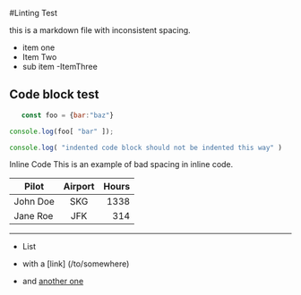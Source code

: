 #Linting  Test

this is a markdown file    with   inconsistent spacing.

- item one
-   Item Two
  - sub item
-ItemThree

## Code block test
``` js
   const foo = {bar:"baz"}

console.log(foo[ "bar" ]);

console.log( "indented code block should not be indented this way" )

```

Inline Code
This is an example of bad spacing in inline code.


| Pilot    | Airport | Hours |
| -------- | :-----: | ----: |
| John Doe |   SKG   |  1338 |
| Jane Roe |   JFK   |   314 |

- - - - - - - - - - - - - - -

+ List
 + with a [link] (/to/somewhere)
+ and [another one]


  [another one]:  http://example.com 'Example title'
